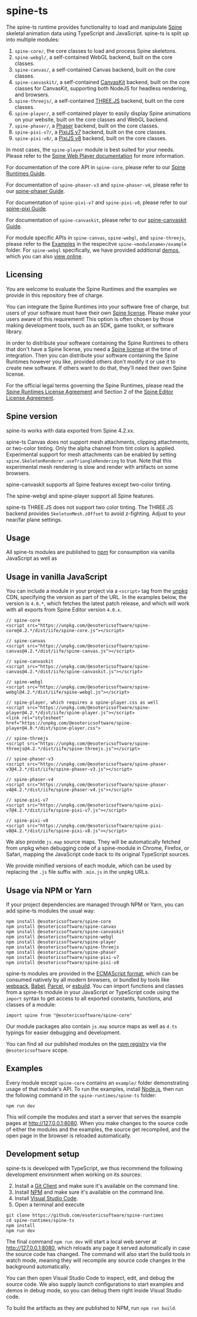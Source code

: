 # spine-ts

The spine-ts runtime provides functionality to load and manipulate [Spine](http://esotericsoftware.com) skeletal animation data using TypeScript and JavaScript. spine-ts is split
up into multiple modules:

1. `spine-core/`, the core classes to load and process Spine skeletons.
1. `spine-webgl/`, a self-contained WebGL backend, built on the core classes.
1. `spine-canvas/`, a self-contained Canvas backend, built on the core classes.
1. `spine-canvaskit/`, a self-contained [CanvasKit](https://skia.org/docs/user/modules/canvaskit/) backend, built on the core classes for CanvasKit, supporting both NodeJS for headless rendering, and browsers.
1. `spine-threejs/`, a self-contained [THREE.JS](https://threejs.org/) backend, built on the core classes.
1. `spine-player/`, a self-contained player to easily display Spine animations on your website, built on the core classes and WebGL backend.
1. `spine-phaser/`, a [Phaser](https://phaser.io/) backend, built on the core classes.
1. `spine-pixi-v7/`, a [PixiJS v7](https://pixijs.com/) backend, built on the core classes.
1. `spine-pixi-v8/`, a [PixiJS v8](https://pixijs.com/) backend, built on the core classes.

In most cases, the `spine-player` module is best suited for your needs. Please refer to the [Spine Web Player documentation](https://esotericsoftware.com/spine-player) for more information.

For documentation of the core API in `spine-core`, please refer to our [Spine Runtimes Guide](http://esotericsoftware.com/spine-runtimes-guide).

For documentation of `spine-phaser-v3` and `spine-phaser-v4`, please refer to our [spine-phaser Guide](https://esotericsoftware.com/spine-phaser).

For documentation of `spine-pixi-v7` and `spine-pixi-v8`, please refer to our [spine-pixi Guide](https://esotericsoftware.com/spine-pixi).

For documentation of `spine-canvaskit`, please refer to our [spine-canvaskit Guide](https://esotericsoftware.com/spine-canvaskit).

For module specific APIs in `spine-canvas`, `spine-webgl`, and `spine-threejs`, please refer to the [Examples](#examples) in the respecitve `spine-<modulename>/example` folder. For `spine-webgl` specifically, we have provided additional [demos](spine-webgl/demos), which you can also [view online](http://esotericsoftware.com/spine-demos).

## Licensing

You are welcome to evaluate the Spine Runtimes and the examples we provide in this repository free of charge.

You can integrate the Spine Runtimes into your software free of charge, but users of your software must have their own [Spine license](https://esotericsoftware.com/spine-purchase). Please make your users aware of this requirement! This option is often chosen by those making development tools, such as an SDK, game toolkit, or software library.

In order to distribute your software containing the Spine Runtimes to others that don't have a Spine license, you need a [Spine license](https://esotericsoftware.com/spine-purchase) at the time of integration. Then you can distribute your software containing the Spine Runtimes however you like, provided others don't modify it or use it to create new software. If others want to do that, they'll need their own Spine license.

For the official legal terms governing the Spine Runtimes, please read the [Spine Runtimes License Agreement](http://esotericsoftware.com/spine-runtimes-license) and Section 2 of the [Spine Editor License Agreement](http://esotericsoftware.com/spine-editor-license#s2).

## Spine version

spine-ts works with data exported from Spine 4.2.xx.

spine-ts Canvas does not support mesh attachments, clipping attachments, or two-color tinting. Only the alpha channel from tint colors is applied. Experimental support for mesh attachments can be enabled by setting `spine.SkeletonRenderer.useTriangleRendering` to true. Note that this experimental mesh rendering is slow and render with artifacts on some browsers.

spine-canvaskit supports all Spine features except two-color tinting.

The spine-webgl and spine-player support all Spine features.

spine-ts THREE.JS does not support two color tinting. The THREE.JS backend provides `SkeletonMesh.zOffset` to avoid z-fighting. Adjust to your near/far plane settings.

## Usage

All spine-ts modules are published to [npm](http://npmjs.com) for consumption via vanilla JavaScript as well as

## Usage in vanilla JavaScript

You can include a module in your project via a `<script>` tag from the [unpkg](https://unpkg.com/) CDN, specifying the version as part of the URL. In the examples below, the version is `4.0.*`, which fetches the latest patch release, and which will work with all exports from Spine Editor version `4.0.x`.

```
// spine-core
<script src="https://unpkg.com/@esotericsoftware/spine-core@4.2.*/dist/iife/spine-core.js"></script>

// spine-canvas
<script src="https://unpkg.com/@esotericsoftware/spine-canvas@4.2.*/dist/iife/spine-canvas.js"></script>

// spine-canvaskit
<script src="https://unpkg.com/@esotericsoftware/spine-canvas@4.2.*/dist/iife/spine-canvaskit.js"></script>

// spine-webgl
<script src="https://unpkg.com/@esotericsoftware/spine-webgl@4.2.*/dist/iife/spine-webgl.js"></script>

// spine-player, which requires a spine-player.css as well
<script src="https://unpkg.com/@esotericsoftware/spine-player@4.2.*/dist/iife/spine-player.js"></script>
<link rel="stylesheet" href="https://unpkg.com/@esotericsoftware/spine-player@4.0.*/dist/spine-player.css">

// spine-threejs
<script src="https://unpkg.com/@esotericsoftware/spine-threejs@4.2.*/dist/iife/spine-threejs.js"></script>

// spine-phaser-v3
<script src="https://unpkg.com/@esotericsoftware/spine-phaser-v3@4.2.*/dist/iife/spine-phaser-v3.js"></script>

// spine-phaser-v4
<script src="https://unpkg.com/@esotericsoftware/spine-phaser-v4@4.2.*/dist/iife/spine-phaser-v4.js"></script>

// spine-pixi-v7
<script src="https://unpkg.com/@esotericsoftware/spine-pixi-v7@4.2.*/dist/iife/spine-pixi-v7.js"></script>

// spine-pixi-v8
<script src="https://unpkg.com/@esotericsoftware/spine-pixi-v8@4.2.*/dist/iife/spine-pixi-v8.js"></script>
```

We also provide `js.map` source maps. They will be automatically fetched from unpkg when debugging code of a spine-module in Chrome, Firefox, or Safari, mapping the JavaScript code back to its original TypeScript sources.

We provide minified versions of each module, which can be used by replacing the `.js` file suffix with `.min.js` in the unpkg URLs.

## Usage via NPM or Yarn

If your project dependencies are managed through NPM or Yarn, you can add spine-ts modules the usual way:

```
npm install @esotericsoftware/spine-core
npm install @esotericsoftware/spine-canvas
npm install @esotericsoftware/spine-canvaskit
npm install @esotericsoftware/spine-webgl
npm install @esotericsoftware/spine-player
npm install @esotericsoftware/spine-threejs
npm install @esotericsoftware/spine-phaser
npm install @esotericsoftware/spine-pixi-v7
npm install @esotericsoftware/spine-pixi-v8
```

spine-ts modules are provided in the [ECMAScript format](https://developer.mozilla.org/en-US/docs/Web/JavaScript/Guide/Modules), which can be consumed natively by all modern browsers, or bundled by tools like [webpack](https://webpack.js.org/), [Babel](https://babeljs.io/), [Parcel](https://parceljs.org/), or [esbuild](https://esbuild.github.io/). You can import functions and classes from a spine-ts module in your JavaScript or TypeScript code using the `import` syntax to get access to all exported constants, functions, and classes of a module:

```
import spine from "@esotericsoftware/spine-core"
```

Our module packages also contain `js.map` source maps as well as `d.ts` typings for easier debugging and development.

You can find all our published modules on the [npm registry](https://www.npmjs.com/search?q=%40esotericsoftware) via the `@esotericsoftware` scope.

## Examples

Every module except `spine-core` contains an `example/` folder demonstrating usage of that module's API. To run the examples, install [Node.js](https://nodejs.org/en/), then run the following command in the `spine-runtimes/spine-ts` folder:

```
npm run dev
```

This will compile the modules and start a server that serves the example pages at http://127.0.0.1:8080. When you make changes to the source code of either the modules and the examples, the source get recompiled, and the open page in the browser is reloaded automatically.

## Development setup

spine-ts is developed with TypeScript, we thus recommend the following development environment when working on its sources:

2. Install a [Git Client](https://git-fork.com/) and make sure it's available on the command line.
1. Install [NPM](https://nodejs.org/en/download/) and make sure it's available on the command line.
1. Install [Visual Studio Code](https://code.visualstudio.com/).
1. Open a terminal and execute

```
git clone https://github.com/esotericsoftware/spine-runtimes
cd spine-runtimes/spine-ts
npm install
npm run dev
```

The final command `npm run dev` will start a local web server at http://127.0.0.1:8080, which reloads any page it served automatically in case the source code has changed. The command will also start the build tools in watch mode, meaning they will recompile any source code changes in the background automatically.

You can then open Visual Studio Code to inspect, edit, and debug the source code. We also supply launch configurations to start examples and demos in debug mode, so you can debug them right inside Visual Studio code.

To build the artifacts as they are published to NPM, run `npm run build`.
